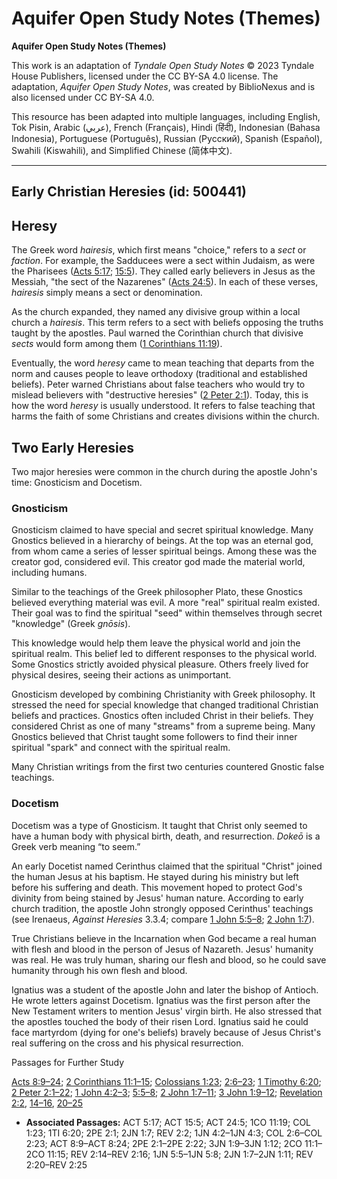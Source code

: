 # Aquifer Open Study Notes (Themes)

**Aquifer Open Study Notes (Themes)**

This work is an adaptation of *Tyndale Open Study Notes* © 2023 Tyndale House Publishers, licensed under the CC BY\-SA 4\.0 license. The adaptation, *Aquifer Open Study Notes*, was created by BiblioNexus and is also licensed under CC BY\-SA 4\.0\.

This resource has been adapted into multiple languages, including English, Tok Pisin, Arabic (عربي), French (Français), Hindi (हिंदी), Indonesian (Bahasa Indonesia), Portuguese (Português), Russian (Русский), Spanish (Español), Swahili (Kiswahili), and Simplified Chinese (简体中文).



--------------------------------

## Early Christian Heresies (id: 500441)

Heresy
------

The Greek word *hairesis*, which first means "choice," refers to a *sect* or *faction*. For example, the Sadducees were a sect within Judaism, as were the Pharisees ([Acts 5:17](https://ref.ly/Acts5:17); [15:5](https://ref.ly/Acts15:5)). They called early believers in Jesus as the Messiah, "the sect of the Nazarenes" ([Acts 24:5](https://ref.ly/Acts24:5)). In each of these verses, *hairesis* simply means a sect or denomination.

As the church expanded, they named any divisive group within a local church a *hairesis*. This term refers to a sect with beliefs opposing the truths taught by the apostles. Paul warned the Corinthian church that divisive *sects* would form among them ([1 Corinthians 11:19](https://ref.ly/1Cor11:19)).

Eventually, the word *heresy* came to mean teaching that departs from the norm and causes people to leave orthodoxy (traditional and established beliefs). Peter warned Christians about false teachers who would try to mislead believers with "destructive heresies" ([2 Peter 2:1](https://ref.ly/2Pet2:1)). Today, this is how the word *heresy* is usually understood. It refers to false teaching that harms the faith of some Christians and creates divisions within the church.

Two Early Heresies
------------------

Two major heresies were common in the church during the apostle John's time: Gnosticism and Docetism.

### Gnosticism

Gnosticism claimed to have special and secret spiritual knowledge. Many Gnostics believed in a hierarchy of beings. At the top was an eternal god, from whom came a series of lesser spiritual beings. Among these was the creator god, considered evil. This creator god made the material world, including humans. 

Similar to the teachings of the Greek philosopher Plato, these Gnostics believed everything material was evil. A more "real" spiritual realm existed. Their goal was to find the spiritual "seed" within themselves through secret "knowledge" (Greek *gnōsis*). 

This knowledge would help them leave the physical world and join the spiritual realm. This belief led to different responses to the physical world. Some Gnostics strictly avoided physical pleasure. Others freely lived for physical desires, seeing their actions as unimportant.

Gnosticism developed by combining Christianity with Greek philosophy. It stressed the need for special knowledge that changed traditional Christian beliefs and practices. Gnostics often included Christ in their beliefs. They considered Christ as one of many "streams" from a supreme being. Many Gnostics believed that Christ taught some followers to find their inner spiritual "spark" and connect with the spiritual realm.

Many Christian writings from the first two centuries countered Gnostic false teachings.

### Docetism

Docetism was a type of Gnosticism. It taught that Christ only seemed to have a human body with physical birth, death, and resurrection. *Dokeō* is a Greek verb meaning “to seem.” 

An early Docetist named Cerinthus claimed that the spiritual "Christ" joined the human Jesus at his baptism. He stayed during his ministry but left before his suffering and death. This movement hoped to protect God's divinity from being stained by Jesus' human nature. According to early church tradition, the apostle John strongly opposed Cerinthus' teachings (see Irenaeus, *Against Heresies* 3\.3\.4; compare [1 John 5:5–8](https://ref.ly/1John5:5-1John5:8); [2 John 1:7](https://ref.ly/2John1:7)).

True Christians believe in the Incarnation when God became a real human with flesh and blood in the person of Jesus of Nazareth. Jesus' humanity was real. He was truly human, sharing our flesh and blood, so he could save humanity through his own flesh and blood. 

Ignatius was a student of the apostle John and later the bishop of Antioch. He wrote letters against Docetism. Ignatius was the first person after the New Testament writers to mention Jesus' virgin birth. He also stressed that the apostles touched the body of their risen Lord. Ignatius said he could face martyrdom (dying for one's beliefs) bravely because of Jesus Christ's real suffering on the cross and his physical resurrection.

Passages for Further Study

[Acts 8:9–24](https://ref.ly/Acts8:9-Acts8:24); [2 Corinthians 11:1–15](https://ref.ly/2Cor11:1-2Cor11:15); [Colossians 1:23](https://ref.ly/Col1:23); [2:6–23](https://ref.ly/Col2:6-Col2:23); [1 Timothy 6:20](https://ref.ly/1Tim6:20); [2 Peter 2:1–22](https://ref.ly/2Pet2:1-2Pet2:22); [1 John 4:2–3](https://ref.ly/1John4:2-1John4:3); [5:5–8](https://ref.ly/1John5:5-1John5:8); [2 John 1:7–11](https://ref.ly/2John1:7-2John1:11); [3 John 1:9–12](https://ref.ly/3John1:9-3John1:12); [Revelation 2:2](https://ref.ly/Rev2:2), [14–16](https://ref.ly/Rev2:14-Rev2:16), [20–25](https://ref.ly/Rev2:20-Rev2:25)

* **Associated Passages:** ACT 5:17; ACT 15:5; ACT 24:5; 1CO 11:19; COL 1:23; 1TI 6:20; 2PE 2:1; 2JN 1:7; REV 2:2; 1JN 4:2–1JN 4:3; COL 2:6–COL 2:23; ACT 8:9–ACT 8:24; 2PE 2:1–2PE 2:22; 3JN 1:9–3JN 1:12; 2CO 11:1–2CO 11:15; REV 2:14–REV 2:16; 1JN 5:5–1JN 5:8; 2JN 1:7–2JN 1:11; REV 2:20–REV 2:25

